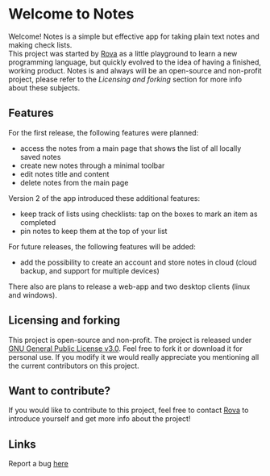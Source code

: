 # Welcome to Notes
Welcome! Notes is a simple but effective app for taking plain text notes and making check lists.</br>
This project was started by [Rova](https://github.com/rovati) as a little playground to learn a new programming language, but quickly evolved to the idea of having a finished, working product. Notes is and always will be an open-source and non-profit project, please refer to the _Licensing and forking_ section for more info about these subjects.

## Features
For the first release, the following features were planned:
- access the notes from a main page that shows the list of all locally saved notes
- create new notes through a minimal toolbar
- edit notes title and content
- delete notes from the main page

Version 2 of the app introduced these additional features:
- keep track of lists using checklists: tap on the boxes to mark an item as completed
- pin notes to keep them at the top of your list

For future releases, the following features will be added:
- add the possibility to create an account and store notes in cloud (cloud backup, and support for multiple devices)

There also are plans to release a web-app and two desktop clients (linux and windows).

## Licensing and forking
This project is open-source and non-profit. The project is released under [GNU General Public License v3.0](LICENSE). Feel free to fork it or download it for personal use. If you modify it we would really appreciate you mentioning all the current contributors on this project.

## Want to contribute?
If you would like to contribute to this project, feel free to contact [Rova](https://github.com/rovati) to introduce yourself and get more info about the project!

## Links

Report a bug [here](https://github.com/rovati/notesapp/issues)
